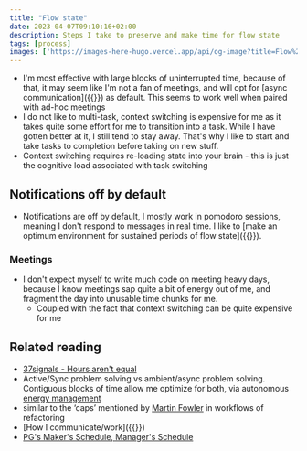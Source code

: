 ```yaml
---
title: "Flow state"
date: 2023-04-07T09:10:16+02:00
description: Steps I take to preserve and make time for flow state
tags: [process]
images: ['https://images-here-hugo.vercel.app/api/og-image?title=Flow%20state']
---
```


- I'm most effective with large blocks of uninterrupted time, because of that, it may seem like I'm not a fan of meetings, and will opt for [async communication]({{<ref async>}}) as default. This seems to work well when paired with ad-hoc meetings
- I do not like to multi-task, context switching is expensive for me as it takes quite some effort for me to transition into a task. While I have gotten better at it, I still tend to stay away. That's why I like to start and take tasks to completion before taking on new stuff.
- Context switching requires re-loading state into your brain - this is just the cognitive load associated with task switching

## Notifications off by default

* Notifications are off by default, I mostly work in pomodoro sessions, meaning I don't respond to messages in real time. I like to [make an optimum environment for sustained periods of flow state]({{<ref nesting>}}).

### Meetings

- I don't expect myself to write much code on meeting heavy days, because I know meetings sap quite a bit of energy out of me, and fragment the day into unusable time chunks for me.
  - Coupled with the fact that context switching can be quite expensive for me

## Related reading

- [37signals - Hours aren't equal](https://37signals.com/12/)
- Active/Sync problem solving vs ambient/async problem solving. Contiguous blocks of time allow me optimize for both, via autonomous [energy management](/energy-management)
- similar to the ‘caps’ mentioned by [Martin Fowler](/martin-fowler) in workflows of refactoring
- [How I communicate/work]({{<ref communications-readme>}})
- [PG's Maker's Schedule, Manager's Schedule](http://www.paulgraham.com/makersschedule.html)
